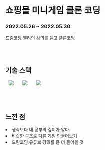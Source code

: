 # 쇼핑몰 미니게임 클론 코딩
### 2022.05.26 ~ 2022.05.30

<a href="https://academy.dream-coding.com/courses/mini-shopping">드림코딩 엘리</a>의 강의를 듣고 클론코딩

<br>
<br>

<h2>기술 스택</h2>
<div>
<img src="https://img.shields.io/badge/HTML5-E34F26?style=flat-square&logo=HTML5&logoColor=white" style="height : auto; margin-left : 10px; margin-right : 10px;"/></a>&nbsp;
<img src="https://img.shields.io/badge/CSS3-1572B6?style=flat-square&logo=CSS3&logoColor=white" style="height : auto; margin-left : 10px; margin-right : 10px;"/></a>&nbsp;
<img src="https://img.shields.io/badge/JavaScript-F7DF1E?style=flat-square&logo=JavaScript&logoColor=white" style="height : auto; margin-left : 10px; margin-right : 10px;"/></a>
</div>
<br>
<br>
<br>
<h2>느낀 점</h2>
<div>
  <li>생각보다 내 공부의 깊이가 얕다.</li>
  <li>비슷한 구조로 다른 게임 만들어보기</li>
  <li>드림코딩 유튜브 강의를 좀 더 들어볼 것</li>
</div>
